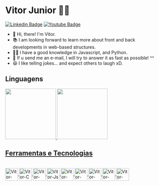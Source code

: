 # Vitor Junior 👨‍💻
[![Linkedin Badge](https://img.shields.io/badge/-LinkedIn-blue?style=flat-square&logo=Linkedin&logoColor=white&link=https://www.linkedin.com/in/vitor-de-barros-74a976ba/)](https://www.linkedin.com/in/vitor-de-barros-74a976ba/)
[![Youtube Badge](https://img.shields.io/badge/-YouTube-c14438?style=flat-square&logo=YouTube&logoColor=white&link=https://www.youtube.com/channel/UCS6xlMshlqXpO-NTqNzb7Aw)](https://www.youtube.com/channel/UCS6xlMshlqXpO-NTqNzb7Aw)

- 👋 Hi, there! I'm Vitor. 
- 📚 I am looking forward to learn more about front and back developments in web-based structures.
- 👨‍🎓 I have a good knowledge in Javascript, and Python.
- 📧 If u send me an e-mail, I will try to answer it as fast as possible! ^^
- 😆 I like telling jokes... and expect others to laugh xD.

## Linguagens
<div>
  <a href="https://github.com/vitia-fritelle">
  <img height="160em" src="https://github-readme-stats.vercel.app/api/top-langs/?username=vitia-fritelle&layout=compact&langs_count=7&theme=radical"/>
  <img height="160em" src="https://github-readme-stats.vercel.app/api?username=vitia-fritelle&show_icons=true&theme=radical&include_all_commits=true&count_private=true"/>
</div>


## Ferramentas e Tecnologias
  <div style="display: inline_block"><br>
    <img align="center" alt="Vitor-Cpp" src="https://cdn.jsdelivr.net/gh/devicons/devicon/icons/cplusplus/cplusplus-original.svg"  width="40" height="40"/>
    <img align="center" alt="Vitor-C" src="https://cdn.jsdelivr.net/gh/devicons/devicon/icons/c/c-original.svg"  width="40" height="40"/>
    <img align="center" alt="Vitor-Py" src="https://cdn.jsdelivr.net/gh/devicons/devicon/icons/python/python-original.svg" width="40" height="40"/>
    <img align="center" alt="Vitor-Js" src="https://cdn.jsdelivr.net/gh/devicons/devicon/icons/javascript/javascript-original.svg" width="40" height="40"/>
    <img align="center" alt="Vitor-Flask" src="https://cdn.jsdelivr.net/gh/devicons/devicon/icons/flask/flask-original.svg" width="40" height="40"/>
    <img align="center" alt="Vitor-Html5" src="https://cdn.jsdelivr.net/gh/devicons/devicon/icons/html5/html5-original.svg" width="40" height="40"/>
    <img align="center" alt="Vitor-Css3" src="https://cdn.jsdelivr.net/gh/devicons/devicon/icons/css3/css3-original.svg" width="40" height="40"/>
    <img align="center" alt="Vitor-Arduino" src="https://cdn.jsdelivr.net/gh/devicons/devicon/icons/arduino/arduino-original.svg" width="40" height="40"/>
    <img align="center" alt="Vitor-Raspberry" src="https://cdn.jsdelivr.net/gh/devicons/devicon/icons/raspberrypi/raspberrypi-original.svg" width="40" height="40"/>
  </div>

<!---
vitia-fritelle/vitia-fritelle is a ✨ special ✨ repository because its `README.md` (this file) appears on your GitHub profile.
You can click the Preview link to take a look at your changes.
--->
